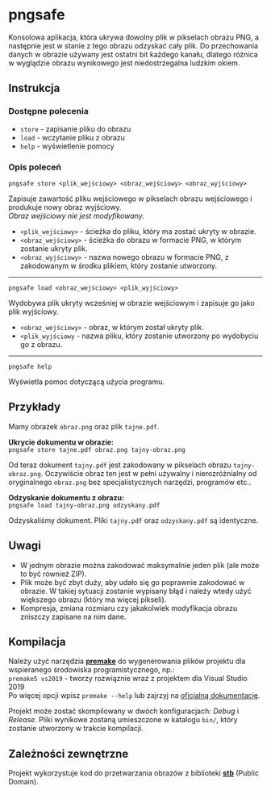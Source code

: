 # pngsafe

Konsolowa aplikacja, która ukrywa dowolny plik w pikselach obrazu PNG, a następnie jest w stanie z tego obrazu odzyskać cały plik. Do przechowania danych w obrazie używany jest ostatni bit każdego kanału, dlatego różnica w wyglądzie obrazu wynikowego jest niedostrzegalna ludzkim okiem.

## Instrukcja

### Dostępne polecenia

* `store` - zapisanie pliku do obrazu
* `load` - wczytanie pliku z obrazu
* `help` - wyświetlenie pomocy

### Opis poleceń

`pngsafe store <plik_wejściowy> <obraz_wejściowy> <obraz_wyjściowy>`

Zapisuje zawartość pliku wejściowego w pikselach obrazu wejściowego i produkuje nowy obraz wyjściowy.\
*Obraz wejściowy nie jest modyfikowany.*

* `<plik_wejściowy>` - ścieżka do pliku, który ma zostać ukryty w obrazie.
* `<obraz_wejściowy>` - ścieżka do obrazu w formacie PNG, w którym zostanie ukryty plik.
* `<obraz_wyjściowy>` - nazwa nowego obrazu w formacie PNG, z zakodowanym w środku plikiem, który zostanie utworzony.

---

`pngsafe load <obraz_wejściowy> <plik_wyjściowy>`

Wydobywa plik ukryty wcześniej w obrazie wejściowym i zapisuje go jako plik wyjściowy.

* `<obraz_wejściowy>` - obraz, w którym został ukryty plik.
* `<plik_wyjściowy` - nazwa pliku, który zostanie utworzony po wydobyciu go z obrazu.

---

`pngsafe help`

Wyświetla pomoc dotyczącą użycia programu.

## Przykłady

Mamy obrazek `obraz.png` oraz plik `tajne.pdf`.

**Ukrycie dokumentu w obrazie:**\
`pngsafe store tajne.pdf obraz.png tajny-obraz.png`

Od teraz dokument `tajny.pdf` jest zakodowany w pikselach obrazu `tajny-obraz.png`. Oczywiście obraz ten jest w pełni używalny i nierozróżnialny od oryginalnego `obraz.png` bez specjalistycznych narzędzi, programów etc..

**Odzyskanie dokumentu z obrazu:**\
`pngsafe load tajny-obraz.png odzyskany.pdf`

Odzyskaliśmy dokument. Pliki `tajny.pdf` oraz `odzyskany.pdf` są identyczne.

## Uwagi

* W jednym obrazie można zakodować maksymalnie jeden plik (ale może to być również ZIP).
* Plik może być zbyt duży, aby udało się go poprawnie zakodować w obrazie. W takiej sytuacji zostanie wypisany błąd i należy wtedy użyć większego obrazu (który ma więcej pikseli).
* Kompresja, zmiana rozmiaru czy jakakolwiek modyfikacja obrazu zniszczy zapisane na nim dane.

## Kompilacja

Należy użyć narzędzia **[premake](https://premake.github.io/)** do wygenerowania plików projektu dla wspieranego środowiska programistycznego, np.:\
`premake5 vs2019` - tworzy rozwiąznie wraz z projektem dla Visual Studio 2019\
Po więcej opcji wpisz `premake --help` lub zajrzyj na [oficjalną dokumentację](https://github.com/premake/premake-core/wiki/Using-Premake).

Projekt może zostać skompilowany w dwóch konfiguracjach: *Debug* i *Release*. Pliki wynikowe zostaną umieszczone w katalogu `bin/`, który zostanie utworzony w trakcie kompilacji.

## Zależności zewnętrzne

Projekt wykorzystuje kod do przetwarzania obrazów z biblioteki **[stb](https://github.com/nothings/stb)** (Public Domain).
